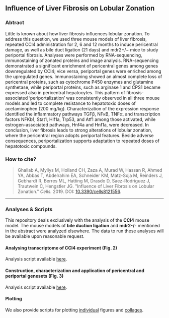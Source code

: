 ## Influence of Liver Fibrosis on Lobular Zonation


### Abtract
Little is known about how liver fibrosis influences lobular zonation. To address this question, we used three mouse models of liver fibrosis, repeated CCl4 administration for 2, 6 and 12 months to induce pericentral damage, as well as bile duct ligation (21 days) and mdr2−/− mice to study periportal fibrosis. Analyses were performed by RNA-sequencing, immunostaining of zonated proteins and image analysis. RNA-sequencing demonstrated a significant enrichment of pericentral genes among genes downregulated by CCl4; vice versa, periportal genes were enriched among the upregulated genes. Immunostaining showed an almost complete loss of pericentral proteins, such as cytochrome P450 enzymes and glutamine synthetase, while periportal proteins, such as arginase 1 and CPS1 became expressed also in pericentral hepatocytes. This pattern of fibrosis-associated ‘periportalization’ was consistently observed in all three mouse models and led to complete resistance to hepatotoxic doses of acetaminophen (200 mg/kg). Characterization of the expression response identified the inflammatory pathways TGFβ, NFκB, TNFα, and transcription factors NFKb1, Stat1, Hif1a, Trp53, and Atf1 among those activated, while estrogen-associated pathways, Hnf4a and Hnf1a, were decreased. In conclusion, liver fibrosis leads to strong alterations of lobular zonation, where the pericentral region adopts periportal features. Beside adverse consequences, periportalization supports adaptation to repeated doses of hepatotoxic compounds.


### How to cite?
> Ghallab A, Myllys M, Holland CH, Zaza A, Murad W, Hassan R, Ahmed YA, Abbas T, Abdelrahim EA, Schneider KM, Matz-Soja M, Reinders J, Gebhardt R, Berres ML, Hatting M, Drasdo D, Saez-Rodriguez J, Trautwein C, Hengstler JG. "Influence of Liver Fibrosis on Lobular Zonation." _Cells._ 2019. DOI: [10.3390/cells8121556](https://doi.org/10.3390/cells8121556).

***
 

### Analyses & Scripts
This repository deals exclusively with the analysis of the **CCl4** mouse model. The mouse models of **bile duction ligation** and **mdr2-/-** mentioned in the abstract were analyzed elsewhere. The data to run these analyses will be available upon reasonable request.

#### Analysing transcriptome of CCl4 experiment (Fig. 2)
Analysis script available [here](https://github.com/saezlab/LiverZonation/blob/master/analyses/ccl4_analysis.Rmd).

#### Construction, characterization and application of pericentral and periportal genesets (Fig. 3)
Analysis script available [here](https://github.com/saezlab/LiverZonation/blob/master/analyses/zonation_analysis.Rmd).

#### Plotting
We also provide scripts for plotting [individual](https://github.com/saezlab/LiverZonation/blob/master/analyses/plot_figures.Rmd) figures and [collages](https://github.com/saezlab/LiverZonation/blob/master/analyses/figure_arrangement.Rmd).


